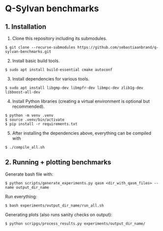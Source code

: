 # Q-Sylvan benchmarks

## 1. Installation

1. Clone this repository including its submodules.
```shell
$ git clone --recurse-submodules https://github.com/sebastiaanbrand/q-sylvan-benchmarks.git
```

2. Install basic build tools.
```shell
$ sudo apt install build-essential cmake autoconf
```

3. Install dependencies for various tools.
```shell
$ sudo apt install libgmp-dev libmpfr-dev libmpc-dev zlib1g-dev libboost-all-dev
```

4. Install Python libraries (creating a virtual environment is optional but recommended).
```shell
$ python -m venv .venv
$ source .venv/bin/activate
$ pip install -r requirements.txt
```

5. After installing the dependencies above, everything can be compiled with
```shell
$ ./compile_all.sh
```


## 2. Running + plotting benchmarks

Generate bash file with:
```shell
$ python scripts/generate_experiments.py qasm <dir_with_qasm_files> --name output_dir_name
```

Run everything:
```shell
$ bash experiments/output_dir_name/run_all.sh
```

Generating plots (also runs sanity checks on output):
```shell
$ python scripgs/process_results.py experiments/output_dir_name/
```
